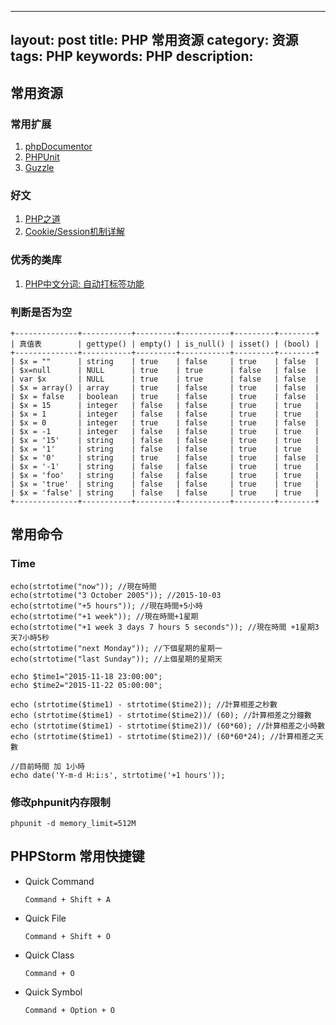 <!--
 * @Author: dannyding
 * @Date: 2019-08-27 16:12:56
 * @LastEditTime: 2019-08-27 16:12:56
 * @Description: 
 -->
---
layout: post
title: PHP 常用资源
category: 资源
tags: PHP
keywords: PHP
description: 
---

## 常用资源

### 常用扩展

1. [phpDocumentor](http://www.phpdoc.org)
2. [PHPUnit](https://phpunit.de)
3. [Guzzle](https://github.com/guzzle/guzzle)

### 好文
1. [PHP之道](http://wulijun.github.io/php-the-right-way/)
2. [Cookie/Session机制详解](http://blog.csdn.net/fangaoxin/article/details/6952954)

### 优秀的类库
1. [PHP中文分词: 自动打标签功能](http://jingwentian.com/t-145)

### 判断是否为空
```
+--------------+-----------+---------+-----------+---------+--------+
| 真值表        | gettype() | empty() | is_null() | isset() | (bool) |
+--------------+-----------+---------+-----------+---------+--------+
| $x = ""      | string    | true    | false     | true    | false  |
| $x=null      | NULL      | true    | true      | false   | false  |
| var $x       | NULL      | true    | true      | false   | false  |
| $x = array() | array     | true    | false     | true    | false  |
| $x = false   | boolean   | true    | false     | true    | false  |
| $x = 15      | integer   | false   | false     | true    | true   |
| $x = 1       | integer   | false   | false     | true    | true   |
| $x = 0       | integer   | true    | false     | true    | false  |
| $x = -1      | integer   | false   | false     | true    | true   |
| $x = '15'    | string    | false   | false     | true    | true   |
| $x = '1'     | string    | false   | false     | true    | true   |
| $x = '0'     | string    | true    | false     | true    | false  |
| $x = '-1'    | string    | false   | false     | true    | true   |
| $x = 'foo'   | string    | false   | false     | true    | true   |
| $x = 'true'  | string    | false   | false     | true    | true   |
| $x = 'false' | string    | false   | false     | true    | true   |
+--------------+-----------+---------+-----------+---------+--------+
```

## 常用命令
### Time
```
echo(strtotime("now")); //現在時間
echo(strtotime("3 October 2005")); //2015-10-03
echo(strtotime("+5 hours")); //現在時間+5小時
echo(strtotime("+1 week")); //現在時間+1星期
echo(strtotime("+1 week 3 days 7 hours 5 seconds")); //現在時間 +1星期3天7小時5秒
echo(strtotime("next Monday")); //下個星期的星期一
echo(strtotime("last Sunday")); //上個星期的星期天
```
```
echo $time1="2015-11-18 23:00:00";
echo $time2="2015-11-22 05:00:00";

echo (strtotime($time1) - strtotime($time2)); //計算相差之秒數
echo (strtotime($time1) - strtotime($time2))/ (60); //計算相差之分鐘數
echo (strtotime($time1) - strtotime($time2))/ (60*60); //計算相差之小時數
echo (strtotime($time1) - strtotime($time2))/ (60*60*24); //計算相差之天數

//目前時間 加 1小時
echo date('Y-m-d H:i:s', strtotime('+1 hours'));
```

### 修改phpunit内存限制    

    phpunit -d memory_limit=512M


## PHPStorm 常用快捷键

- Quick Command

    `Command + Shift + A`

- Quick File

    `Command + Shift + O`

- Quick Class

    `Command + O`

- Quick Symbol

    `Command + Option + O`